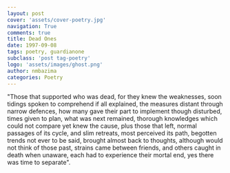 ```yaml
---
layout: post
cover: 'assets/cover-poetry.jpg'
navigation: True
comments: true
title: Dead Ones
date: 1997-09-08
tags: poetry, guardianone
subclass: 'post tag-poetry'
logo: 'assets/images/ghost.png'
author: nmbazima
categories: Poetry
---
```

"Those that supported who was dead, for they knew the weaknesses, soon tidings spoken to comprehend if all explained, the measures distant through narrow defences, how many gave their part to implement though disturbed, times given to plan, what was next remained, thorough knowledges which could not compare yet knew the cause, plus those that left, normal passages of its cycle, and slim retreats, most perceived its path, begotten trends not ever to be said, brought almost back to thoughts, although would not think of those past, strains came between friends, and others caught in death when unaware, each had to experience their mortal end, yes there was time to separate".